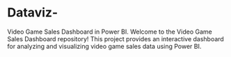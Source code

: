 # Dataviz-
Video Game Sales Dashboard in Power BI.
    Welcome to the Video Game Sales Dashboard repository! This project provides an interactive dashboard for analyzing and visualizing video game sales data using Power BI.

